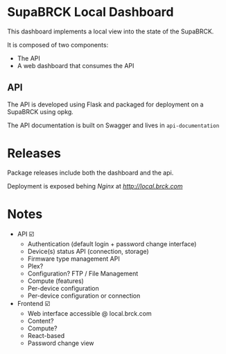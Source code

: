 # SupaBRCK Local Dashboard

This dashboard implements a local view into the state of the SupaBRCK.

It is composed of two components:

- The API
- A web dashboard that consumes the API


## API

The API is developed using Flask and packaged for deployment on a SupaBRCK
using opkg.

The API documentation is built on Swagger and lives in `api-documentation`


# Releases

Package releases include both the dashboard and the api.

Deployment is exposed behing _Nginx_ at _http://local.brck.com_


# Notes

- API :ballot_box_with_check:
    - Authentication (default login + password change interface)
    - Device(s) status API (connection, storage)
    - Firmware type management API
    - Plex?
    - Configuration? FTP / File Management
    - Compute (features)
    - Per-device configuration
    - Per-device configuration or connection
- Frontend :ballot_box_with_check:
    - Web interface accessible @ local.brck.com
    - Content?
    - Compute?
    - React-based
    - Password change view
